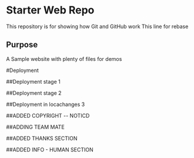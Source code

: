 # Starter Web Repo

This repository is for showing how Git and GitHub work
This line for rebase

## Purpose

A Sample website with plenty of files for demos

#Deployment

##Deployment stage 1

##Deployment stage 2

##Deployment in locachanges 3

##ADDED COPYRIGHT
 -- NOTICD


##ADDING TEAM MATE

##ADDED THANKS SECTION 

##ADDED INFO - HUMAN SECTION
